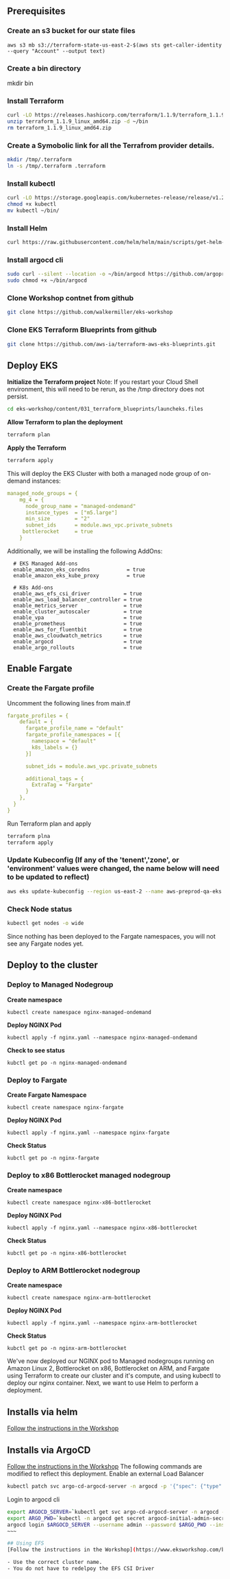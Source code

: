 ## Prerequisites
### Create an s3 bucket for our state files
```
aws s3 mb s3://terraform-state-us-east-2-$(aws sts get-caller-identity --query "Account" --output text)
```

### Create a bin directory
mkdir bin
### Install Terraform
```bash
curl -LO https://releases.hashicorp.com/terraform/1.1.9/terraform_1.1.9_linux_amd64.zip
unzip terraform_1.1.9_linux_amd64.zip -d ~/bin
rm terraform_1.1.9_linux_amd64.zip
```
### Create a Symobolic link for all the Terrafrom provider details. 
```bash 
mkdir /tmp/.terraform
ln -s /tmp/.terraform .terraform
```
### Install kubectl
```bash
curl -LO https://storage.googleapis.com/kubernetes-release/release/v1.23.6/bin/linux/amd64/kubectl
chmod +x kubectl
mv kubectl ~/bin/
```

### Install Helm
```bash
curl https://raw.githubusercontent.com/helm/helm/main/scripts/get-helm-3 | HELM_INSTALL_DIR=~/bin VERIFY_CHECKSUM=false bash
```

### Install argocd cli
```bash
sudo curl --silent --location -o ~/bin/argocd https://github.com/argoproj/argo-cd/releases/download/v2.0.4/argocd-linux-amd64
sudo chmod +x ~/bin/argocd

```

### Clone Workshop contnet from github
```sh
git clone https://github.com/walkermiller/eks-workshop
```

### Clone EKS Terraform Blueprints from github
```sh
git clone https://github.com/aws-ia/terraform-aws-eks-blueprints.git
```

## Deploy EKS

**Initialize the Terraform project**
Note: If you restart your Cloud Shell environment, this will need to be rerun, as the /tmp directory does not persist. 
```bash
cd eks-workshop/content/031_terraform_blueprints/launcheks.files
```

**Allow Terraform to plan the deployment**
```bash
terraform plan
```

**Apply the Terraform**
```bash
terraform apply
```

This will deploy the EKS Cluster with both a managed node group of on-demand instances:
```yaml
managed_node_groups = {
    mg_4 = {
      node_group_name = "managed-ondemand"
      instance_types  = ["m5.large"]
      min_size        = "2"
      subnet_ids      = module.aws_vpc.private_subnets
     bottlerocket     = true
    }
```
Additionally, we will be installing the following AddOns:
```
  # EKS Managed Add-ons
  enable_amazon_eks_coredns            = true
  enable_amazon_eks_kube_proxy         = true

  # K8s Add-ons
  enable_aws_efs_csi_driver           = true
  enable_aws_load_balancer_controller = true
  enable_metrics_server               = true
  enable_cluster_autoscaler           = true
  enable_vpa                          = true
  enable_prometheus                   = true
  enable_aws_for_fluentbit            = true
  enable_aws_cloudwatch_metrics       = true
  enable_argocd                       = true
  enable_argo_rollouts                = true
```

## Enable Fargate
### Create the Fargate profile
Uncomment the following lines from main.tf
```yaml
fargate_profiles = {
    default = {
      fargate_profile_name = "default"
      fargate_profile_namespaces = [{
        namespace = "default"
        k8s_labels = {}
      }]

      subnet_ids = module.aws_vpc.private_subnets

      additional_tags = {
        ExtraTag = "Fargate"
      }
    },
  }
}
```
Run Terraform plan and apply
```bash
terraform plna
terraform apply
```


### Update Kubeconfig (If any of the 'tenent','zone', or 'environment' values were changed, the name below will need to be updated to reflect)
```bash
aws eks update-kubeconfig --region us-east-2 --name aws-preprod-qa-eks
```

### Check Node status
```bash
kubectl get nodes -o wide
```
Since nothing has been deployed to the Fargate namespaces, you will not see any Fargate nodes yet. 

## Deploy to the cluster


### Deploy to Managed Nodegroup
**Create namespace**
```
kubectl create namespace nginx-managed-ondemand
```
**Deploy NGINX Pod**
```
kubectl apply -f nginx.yaml --namespace nginx-managed-ondemand
```

**Check to see status**
```
kubctl get po -n nginx-managed-ondemand
```

### Deploy to Fargate
**Create Fargate Namespace**
```
kubectl create namespace nginx-fargate
```
**Deploy NGINX Pod**
```
kubectl apply -f nginx.yaml --namespace nginx-fargate
```
**Check Status**
```
kubctl get po -n nginx-fargate
```

### Deploy to x86 Bottlerocket managed nodegroup
**Create namespace**
```
kubectl create namespace nginx-x86-bottlerocket
```
**Deploy NGINX Pod**
```
kubectl apply -f nginx.yaml --namespace nginx-x86-bottlerocket
```
**Check Status**
```
kubctl get po -n nginx-x86-bottlerocket
```

### Deploy to ARM Bottlerocket nodegroup
**Create namespace**
```
kubectl create namespace nginx-arm-bottlerocket
```
**Deploy NGINX Pod**
```
kubectl apply -f nginx.yaml --namespace nginx-arm-bottlerocket
```
**Check Status**
```
kubctl get po -n nginx-arm-bottlerocket
```

We've now deployed our NGINX pod to Managed nodegroups running on Amazon Linux 2, Bottlerocket on x86, Bottlerocket on ARM, and Fargate using Terraform to create our cluster and it's compute, and using kubectl to deploy our nginx container. Next, we want to use Helm to perform a deployment. 

## Installs via helm 

[Follow the instructions in the Workshop](https://www.eksworkshop.com/beginner/060_helm/helm_intro/)

## Installs via ArgoCD

[Follow the instructions in the Workshop](https://www.eksworkshop.com/intermediate/290_argocd/configure/)
The following commands are modified to reflect this deployment. 
Enable an external Load Balancer
```bash
kubectl patch svc argo-cd-argocd-server -n argocd -p '{"spec": {"type": "LoadBalancer"}}'
```
Login to argocd cli
```bash
export ARGOCD_SERVER=`kubectl get svc argo-cd-argocd-server -n argocd -o json | jq --raw-output '.status.loadBalancer.ingress[0].hostname'`
export ARGO_PWD=`kubectl -n argocd get secret argocd-initial-admin-secret -o jsonpath="{.data.password}" | base64 -d`
argocd login $ARGOCD_SERVER --username admin --password $ARGO_PWD --insecure
~~~

## Using EFS
[Follow the instructions in the Workshop](https://www.eksworkshop.com/beginner/190_efs/launching-efs/)

- Use the correct cluster name.
- You do not have to redelpoy the EFS CSI Driver